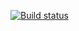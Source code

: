 [![Build status](https://ci.appveyor.com/api/projects/status/y1s99x9dy8sn5437/branch/main?svg=true)](https://ci.appveyor.com/project/TanyaSerkova/ahj-http-frontend/branch/main)

